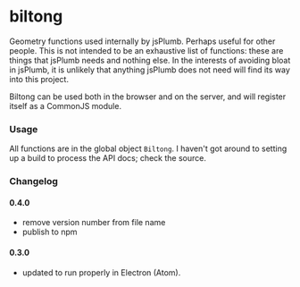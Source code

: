 biltong
============

Geometry functions used internally by jsPlumb. Perhaps useful for other people. This is not intended 
to be an exhaustive list of functions: these are things that jsPlumb needs and nothing else.  In the 
interests of avoiding bloat in jsPlumb, it is unlikely that anything jsPlumb does not need will find 
its way into this project.

Biltong can be used both in the browser and on the server, and will register itself as a CommonJS module.

### Usage

All functions are in the global object `Biltong`.  I haven't got around to setting up a build to process the API docs; check the source.



### Changelog

#### 0.4.0

- remove version number from file name
- publish to npm

#### 0.3.0

- updated to run properly in Electron (Atom). 
